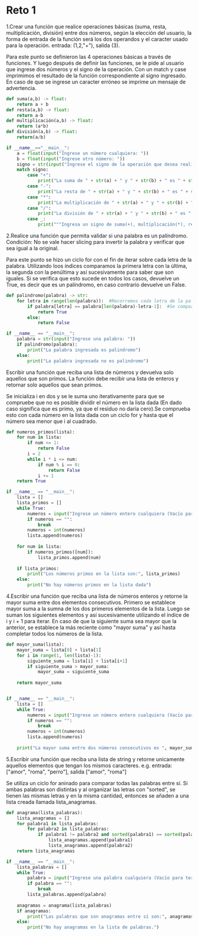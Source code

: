 # Reto 1

1.Crear una función que realice operaciones básicas (suma, resta, multiplicación, división) entre dos números, según la elección del usuario, la forma de entrada de la función será los dos operandos y el caracter usado para la operación. entrada: (1,2,"+"), salida (3).

Para este punto se definieron las 4 operaciones básicas a través de funciones. Y luego después de definir las funciones, se le pide al usuario que ingrese dos números y el signo de la operación. Con un match y case imprimimos el resultado de la función correspondiente al signo ingresado. En caso de que se ingrese un caracter erróneo se imprime un mensaje de advertencia.

```python
def suma(a,b) -> float:
    return a + b
def resta(a,b) -> float:
    return a-b
def multiplicación(a,b) -> float:
    return (a*b)
def división(a,b) -> float:
    return(a/b)

if __name__=="__main__":
    a = float(input("Ingrese un número cualquiera: "))
    b = float(input("Ingrese otro número: "))
    signo = str(input("Ingrese el signo de la operación que desea realizar: "))
    match signo:
        case "+":
            print("La suma de " + str(a) + " y " + str(b) + " es " + str(suma(a,b)))
        case "-":
            print("La resta de " + str(a) + " y " + str(b) + " es " + str(resta(a,b)))
        case "*":
            print("La multiplicación de " + str(a) + " y " + str(b) + " es " + str(multiplicación(a,b)))
        case "/":
            print("La división de " + str(a) + " y " + str(b) + " es " + str(división(a,b)))
        case _:
            print("""Ingresa un signo de suma(+), multiplicación(*), resta(-) o división(/)""")
```
2.Realice una función que permita validar si una palabra es un palíndromo. Condición: No se vale hacer slicing para invertir la palabra y verificar que sea igual a la original.

Para este punto se hizo un ciclo for con el fin de iterar sobre cada letra de la palabra. Utilizando loos índices comparamos la primera letra con la última, la segunda con la penúltima y así sucesivamente para saber que son iguales. Si se verifica que esto sucede en todos los casos, devuelve un True, es decir que es un palíndromo, en caso contrario devuelve un False.

```python
def palindromo(palabra) -> str:
    for letra in range(len(palabra)):  #Recorremos cada letra de la palabra
        if palabra[letra] == palabra[len(palabra)-letra-1]:  #Se compara la letra del inicio con la que está al final (Es como el índice inicial y el índice a la reversa)
            return True
        else:
            return False

if __name__ == "__main__":
    palabra = str(input("Ingrese una palabra: "))
    if palindromo(palabra):
        print("La palabra ingresada es palindromo")
    else:
        print("La palabra ingresada no es palindromo")
```
Escribir una función que reciba una lista de números y devuelva solo aquellos que son primos. La función debe recibir una lista de enteros y retornar solo aquellos que sean primos.

Se inicializa i en dos y se le suma uno iterativamente para que se compruebe que no es posible dividir el número en la lista dada (En dado caso significa que es primo, ya que el residuo no daría cero).Se comprueba esto con cada número en la lista dada con un ciclo for y hasta que el número sea menor que i al cuadrado.
```python
def numeros_primos(lista):
    for num in lista:
        if num <= 1:
            return False
        i = 2
        while i * i <= num:
            if num % i == 0:
                return False
            i += 1
    return True

if __name__ == "__main__":
    lista = []
    lista_primos = []
    while True:
        numeros = input("Ingrese un número entero cualquiera (Vacío para terminar): ")
        if numeros == "":
            break
        numeros = int(numeros)
        lista.append(numeros)
    
    for num in lista:
        if numeros_primos([num]):
            lista_primos.append(num)
    
    if lista_primos:
        print("Los números primos en la lista son:", lista_primos)
    else:
        print("No hay números primos en la lista dada")
```
4.Escribir una función que reciba una lista de números enteros y retorne la mayor suma entre dos elementos consecutivos.
Primero se establece mayor suma a la sumna de los dos primeros elementos de la lista. Luego se suman los siguientes elementos y así sucesivamente utilizando el índice de i y i + 1 para iterar. En caso de que la siguiente suma sea mayor que la anterior, se establece la más reciente como "mayor suma" y así hasta completar todos los números de la lista.

```python
def mayor_suma(lista):
    mayor_suma = lista[0] + lista[1]
    for i in range(1, len(lista)-1):
        siguiente_suma = lista[i] + lista[i+1]     
        if siguiente_suma > mayor_suma:
            mayor_suma = siguiente_suma
    
    return mayor_suma


if __name__ == "__main__":
    lista = []
    while True:
        numeros = input("Ingrese un número entero cualquiera (Vacío para terminar): ")
        if numeros == "":
            break
        numeros = int(numeros)
        lista.append(numeros)
    
    print("La mayor suma entre dos números consecutivos es ", mayor_suma(lista))
```
5.Escribir una función que reciba una lista de string y retorne unicamente aquellos elementos que tengan los mismos caracteres. e.g. entrada: ["amor", "roma", "perro"], salida ["amor", "roma"]

Se utiliza un ciclo for aninado para comparar todas las palabras entre sí. Si ambas palabras son distintas y al organizar las letras con "sorted", se tienen las mismas letras y en la misma cantidad, entonces se añaden a una lista creada llamada lista_anagramas.

```python
def anagrama(lista_palabras):
    lista_anagramas = []
    for palabra1 in lista_palabras:
        for palabra2 in lista_palabras:
            if palabra1 != palabra2 and sorted(palabra1) == sorted(palabra2):
                lista_anagramas.append(palabra1)
                lista_anagramas.append(palabra2)
    return lista_anagramas

if __name__ == "__main__":            
    lista_palabras = []
    while True:
        palabra = input("Ingrese una palabra cualquiera (Vacío para terminar): ")
        if palabra == "":
            break
        lista_palabras.append(palabra)
    
    anagramas = anagrama(lista_palabras)
    if anagramas:
        print("Las palabras que son anagramas entre sí son:", anagramas)
    else:
        print("No hay anagramas en la lista de palabras.")
```
